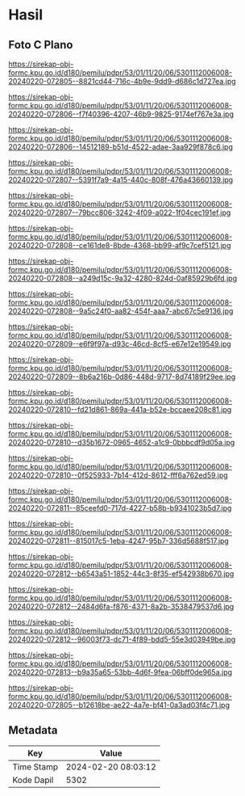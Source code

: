 # Hasil

## Foto C Plano

https://sirekap-obj-formc.kpu.go.id/d180/pemilu/pdpr/53/01/11/20/06/5301112006008-20240220-072805--8821cd44-716c-4b9e-9dd9-d686c1d727ea.jpg

https://sirekap-obj-formc.kpu.go.id/d180/pemilu/pdpr/53/01/11/20/06/5301112006008-20240220-072806--f7f40396-4207-46b9-9825-9174ef767e3a.jpg

https://sirekap-obj-formc.kpu.go.id/d180/pemilu/pdpr/53/01/11/20/06/5301112006008-20240220-072806--14512189-b51d-4522-adae-3aa929f878c6.jpg

https://sirekap-obj-formc.kpu.go.id/d180/pemilu/pdpr/53/01/11/20/06/5301112006008-20240220-072807--5391f7a9-4a15-440c-808f-476a43660139.jpg

https://sirekap-obj-formc.kpu.go.id/d180/pemilu/pdpr/53/01/11/20/06/5301112006008-20240220-072807--79bcc806-3242-4f09-a022-1f04cec191ef.jpg

https://sirekap-obj-formc.kpu.go.id/d180/pemilu/pdpr/53/01/11/20/06/5301112006008-20240220-072808--ce161de8-8bde-4368-bb99-af9c7cef5121.jpg

https://sirekap-obj-formc.kpu.go.id/d180/pemilu/pdpr/53/01/11/20/06/5301112006008-20240220-072808--a249d15c-9a32-4280-824d-0af85929b6fd.jpg

https://sirekap-obj-formc.kpu.go.id/d180/pemilu/pdpr/53/01/11/20/06/5301112006008-20240220-072808--9a5c24f0-aa82-454f-aaa7-abc67c5e9136.jpg

https://sirekap-obj-formc.kpu.go.id/d180/pemilu/pdpr/53/01/11/20/06/5301112006008-20240220-072809--e6f9f97a-d93c-46cd-8cf5-e67e12e19549.jpg

https://sirekap-obj-formc.kpu.go.id/d180/pemilu/pdpr/53/01/11/20/06/5301112006008-20240220-072809--8b6a216b-0d86-448d-9717-8d74189f29ee.jpg

https://sirekap-obj-formc.kpu.go.id/d180/pemilu/pdpr/53/01/11/20/06/5301112006008-20240220-072810--fd21d861-869a-441a-b52e-bccaee208c81.jpg

https://sirekap-obj-formc.kpu.go.id/d180/pemilu/pdpr/53/01/11/20/06/5301112006008-20240220-072810--d35b1672-0965-4652-a1c9-0bbbcdf9d05a.jpg

https://sirekap-obj-formc.kpu.go.id/d180/pemilu/pdpr/53/01/11/20/06/5301112006008-20240220-072810--0f525933-7b14-412d-8612-fff6a762ed59.jpg

https://sirekap-obj-formc.kpu.go.id/d180/pemilu/pdpr/53/01/11/20/06/5301112006008-20240220-072811--85ceefd0-717d-4227-b58b-b9341023b5d7.jpg

https://sirekap-obj-formc.kpu.go.id/d180/pemilu/pdpr/53/01/11/20/06/5301112006008-20240220-072811--815017c5-1eba-4247-95b7-336d5688f517.jpg

https://sirekap-obj-formc.kpu.go.id/d180/pemilu/pdpr/53/01/11/20/06/5301112006008-20240220-072812--b6543a51-1852-44c3-8f35-ef542938b670.jpg

https://sirekap-obj-formc.kpu.go.id/d180/pemilu/pdpr/53/01/11/20/06/5301112006008-20240220-072812--2484d6fa-f876-4371-8a2b-3538479537d6.jpg

https://sirekap-obj-formc.kpu.go.id/d180/pemilu/pdpr/53/01/11/20/06/5301112006008-20240220-072812--96003f73-dc71-4f89-bdd5-55e3d03949be.jpg

https://sirekap-obj-formc.kpu.go.id/d180/pemilu/pdpr/53/01/11/20/06/5301112006008-20240220-072813--b9a35a65-53bb-4d6f-9fea-06bff0de965a.jpg

https://sirekap-obj-formc.kpu.go.id/d180/pemilu/pdpr/53/01/11/20/06/5301112006008-20240220-072805--b12618be-ae22-4a7e-bf41-0a3ad03f4c71.jpg


## Metadata

| Key        | Value               |
| ---------- | ------------------- |
| Time Stamp | 2024-02-20 08:03:12 |
| Kode Dapil | 5302                |



